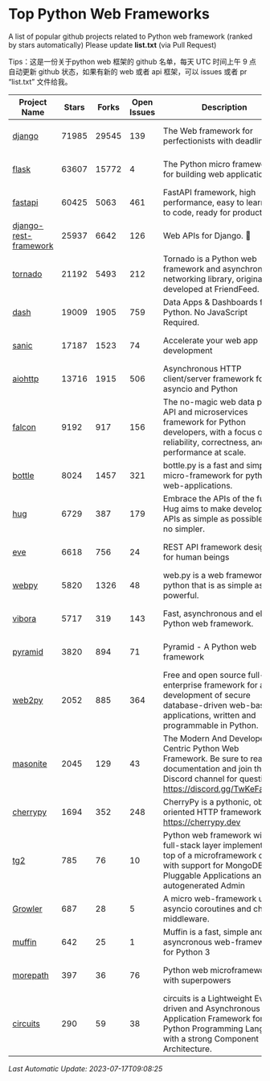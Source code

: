 # Top Python Web Frameworks
A list of popular github projects related to Python web framework (ranked by stars automatically)
Please update **list.txt** (via Pull Request)

Tips：这是一份关于python web 框架的 github 名单，每天 UTC 时间上午 9 点自动更新 github 状态，如果有新的 web 或者 api 框架，可以 issues 或者 pr “list.txt” 文件给我。

| Project Name | Stars | Forks | Open Issues | Description | Last Commit |
| ------------ | ----- | ----- | ----------- | ----------- | ----------- |
| [django](https://github.com/django/django) | 71985 | 29545 | 139 | The Web framework for perfectionists with deadlines. | 2023-07-17 09:03:36 |
| [flask](https://github.com/pallets/flask) | 63607 | 15772 | 4 | The Python micro framework for building web applications. | 2023-07-01 16:24:20 |
| [fastapi](https://github.com/tiangolo/fastapi) | 60425 | 5063 | 461 | FastAPI framework, high performance, easy to learn, fast to code, ready for production | 2023-07-09 15:45:55 |
| [django-rest-framework](https://github.com/encode/django-rest-framework) | 25937 | 6642 | 126 | Web APIs for Django. 🎸 | 2023-07-15 09:26:56 |
| [tornado](https://github.com/tornadoweb/tornado) | 21192 | 5493 | 212 | Tornado is a Python web framework and asynchronous networking library, originally developed at FriendFeed. | 2023-07-08 01:26:30 |
| [dash](https://github.com/plotly/dash) | 19009 | 1905 | 759 | Data Apps & Dashboards for Python. No JavaScript Required. | 2023-07-13 21:37:17 |
| [sanic](https://github.com/sanic-org/sanic) | 17187 | 1523 | 74 |  Accelerate your web app development  | Build fast. Run fast. | 2023-07-13 20:01:02 |
| [aiohttp](https://github.com/aio-libs/aiohttp) | 13716 | 1915 | 506 | Asynchronous HTTP client/server framework for asyncio and Python | 2023-07-09 13:16:56 |
| [falcon](https://github.com/falconry/falcon) | 9192 | 917 | 156 | The no-magic web data plane API and microservices framework for Python developers, with a focus on reliability, correctness, and performance at scale. | 2023-07-12 08:16:48 |
| [bottle](https://github.com/bottlepy/bottle) | 8024 | 1457 | 321 | bottle.py is a fast and simple micro-framework for python web-applications. | 2022-09-05 15:24:52 |
| [hug](https://github.com/hugapi/hug) | 6729 | 387 | 179 | Embrace the APIs of the future. Hug aims to make developing APIs as simple as possible, but no simpler. | 2023-06-30 13:14:01 |
| [eve](https://github.com/pyeve/eve) | 6618 | 756 | 24 | REST API framework designed for human beings | 2023-07-10 07:05:49 |
| [webpy](https://github.com/webpy/webpy) | 5820 | 1326 | 48 | web.py is a web framework for python that is as simple as it is powerful.  | 2023-04-20 11:04:47 |
| [vibora](https://github.com/vibora-io/vibora) | 5717 | 319 | 143 | Fast, asynchronous and elegant Python web framework. | 2019-02-11 10:54:12 |
| [pyramid](https://github.com/Pylons/pyramid) | 3820 | 894 | 71 | Pyramid - A Python web framework | 2023-05-11 06:49:29 |
| [web2py](https://github.com/web2py/web2py) | 2052 | 885 | 364 | Free and open source full-stack enterprise framework for agile development of secure database-driven web-based applications, written and programmable in Python. | 2023-07-05 10:40:45 |
| [masonite](https://github.com/MasoniteFramework/masonite) | 2045 | 129 | 43 | The Modern And Developer Centric Python Web Framework. Be sure to read the documentation and join the Discord channel for questions: https://discord.gg/TwKeFahmPZ | 2022-11-05 01:29:29 |
| [cherrypy](https://github.com/cherrypy/cherrypy) | 1694 | 352 | 248 | CherryPy is a pythonic, object-oriented HTTP framework.      https://cherrypy.dev | 2023-05-04 23:04:12 |
| [tg2](https://github.com/TurboGears/tg2) | 785 | 76 | 10 | Python web framework with full-stack layer implemented on top of a microframework core with support for MongoDB, Pluggable Applications and autogenerated Admin | 2023-05-30 13:59:15 |
| [Growler](https://github.com/pyGrowler/Growler) | 687 | 28 | 5 | A micro web-framework using asyncio coroutines and chained middleware. | 2020-03-08 07:51:41 |
| [muffin](https://github.com/klen/muffin) | 642 | 25 | 1 | Muffin is a fast, simple and asyncronous web-framework for Python 3 | 2023-07-06 09:14:24 |
| [morepath](https://github.com/morepath/morepath) | 397 | 36 | 76 | Python web microframework with superpowers | 2022-05-29 18:09:39 |
| [circuits](https://github.com/circuits/circuits) | 290 | 59 | 38 | circuits is a Lightweight Event driven and Asynchronous Application Framework for the Python Programming Language with a strong Component Architecture. | 2023-02-07 19:39:20 |

*Last Automatic Update: 2023-07-17T09:08:25*